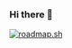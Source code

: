 ### Hi there 👋
[![roadmap.sh](https://api.roadmap.sh/v1-badge/tall/64a02cf5d99c9d6731a59ac1?variant=dark)](https://roadmap.sh)
<!--
**nguyenthdat/nguyenthdat** is a ✨ _special_ ✨ repository because its `README.md` (this file) appears on your GitHub profile.

Here are some ideas to get you started:

- 🔭 I’m currently working on ...
- 🌱 I’m currently learning ...
- 👯 I’m looking to collaborate on ...
- 🤔 I’m looking for help with ...
- 💬 Ask me about ...
- 📫 How to reach me: ...
- 😄 Pronouns: ...
- ⚡ Fun fact: ...
-->
